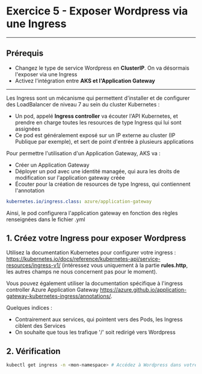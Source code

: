 # Exercice 5 - Exposer Wordpress via une Ingress
---
## Prérequis

* Changez le type de service Wordpress en **ClusterIP**. On va désormais l'exposer via une Ingress
* Activez l'intégration entre **AKS et l'Application Gateway**
---

Les Ingress sont un mécanisme qui permettent d'installer et de configurer des LoadBalancer de niveau 7 au sein du cluster Kubernetes :
* Un pod, appelé **Ingress controller** va écouter l'API Kubernetes, et prendre en charge toutes les resources de type Ingress qui lui sont assignées
* Ce pod est généralement exposé sur un IP externe au cluster (IP Publique par exemple), et sert de point d'entrée à plusieurs applications

Pour permettre l'utilisation d'un Application Gateway, AKS va :
* Créer un Application Gateway
* Déployer un pod avec une identité managée, qui aura les droits de modification sur l'application gateway créée
* Écouter pour la création de resources de type Ingress, qui contiennent l'annotation
```yaml
kubernetes.io/ingress.class: azure/application-gateway
```

Ainsi, le pod configurera l'application gateway en fonction des règles renseignées dans le fichier .yml

## 1. Créez votre Ingress pour exposer Wordpress

Utilisez la documentation Kubernetes pour configurer votre ingress : https://kubernetes.io/docs/reference/kubernetes-api/service-resources/ingress-v1/ (intéressez vous uniquement à la partie **rules.http**, les autres champs ne nous concernent pas pour le moment).

Vous pouvez également utiliser la documentation spécifique à l'ingress controller Azure Application Gateway https://azure.github.io/application-gateway-kubernetes-ingress/annotations/.

Quelques indices :
* Contrairement aux services, qui pointent vers des Pods, les Ingress ciblent des Services
* On souhaite que tous les trafique '/' soit redirigé vers Wordpress

## 2. Vérification

```bash
kubectl get ingress -n <mon-namespace> # Accédez à Wordpress dans votre navigateur !
```